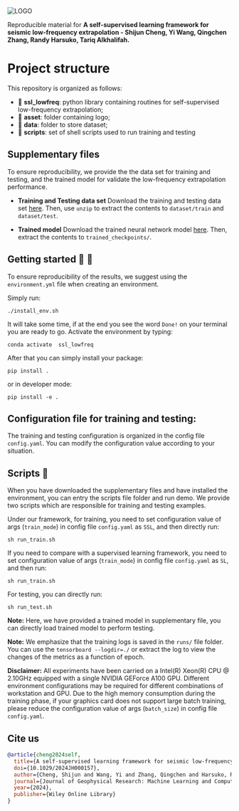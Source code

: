 ![LOGO](https://github.com/DeepWave-KAUST/SSL-Lowfrequency_extrapolation/blob/main/asset/logo.jpg)

Reproducible material for **A self-supervised learning framework for seismic low-frequency extrapolation - Shijun Cheng, Yi Wang, Qingchen Zhang, Randy Harsuko, Tariq Alkhalifah.**

# Project structure
This repository is organized as follows:

* :open_file_folder: **ssl_lowfreq**: python library containing routines for self-supervised low-frequency extrapolation;
* :open_file_folder: **asset**: folder containing logo;
* :open_file_folder: **data**: folder to store dataset;
* :open_file_folder: **scripts**: set of shell scripts used to run training and testing

## Supplementary files
To ensure reproducibility, we provide the the data set for training and testing, and the trained model for validate the low-frequency extrapolation performance. 

* **Training and Testing data set**
Download the training and testing data set [here](https://drive.google.com/file/d/1VXcms_hpkMde7k41iuODtF33pOwHaU6b/view?usp=drive_link). Then, use `unzip` to extract the contents to `dataset/train` and `dataset/test`.

* **Trained model**
Download the trained neural network model [here](https://drive.google.com/file/d/1tL1mvziKAhMVop3DNcQOvwRwft5rFdwt/view?usp=drive_link). Then, extract the contents to `trained_checkpoints/`.

## Getting started :space_invader: :robot:
To ensure reproducibility of the results, we suggest using the `environment.yml` file when creating an environment.

Simply run:
```
./install_env.sh
```
It will take some time, if at the end you see the word `Done!` on your terminal you are ready to go. Activate the environment by typing:
```
conda activate  ssl_lowfreq
```

After that you can simply install your package:
```
pip install .
```
or in developer mode:
```
pip install -e .
```

## Configuration file for training and testing:
The training and testing configuration is organized in the config file `config.yaml`. You can modify the configuration value according to your situation.

## Scripts :page_facing_up:
When you have downloaded the supplementary files and have installed the environment, you can entry the scripts file folder and run demo. We provide two scripts which are responsible for training and testing examples.

Under our framework, for training, you need to set configuration value of args (`train_mode`) in config file `config.yaml` as `SSL`, and then directly run:
```
sh run_train.sh
```

If you need to compare with a supervised learning framework, you need to set configuration value of args (`train_mode`) in config file `config.yaml` as `SL`, and then run:
```
sh run_train.sh
```

For testing, you can directly run:
```
sh run_test.sh
```
**Note:** Here, we have provided a trained model in supplementary file, you can directly load trained model to perform testing.

**Note:** We emphasize that the training logs is saved in the `runs/` file folder. You can use the `tensorboard --logdir=./` or extract the log to view the changes of the metrics as a function of epoch.

**Disclaimer:** All experiments have been carried on a Intel(R) Xeon(R) CPU @ 2.10GHz equipped with a single NVIDIA GEForce A100 GPU. Different environment 
configurations may be required for different combinations of workstation and GPU. Due to the high memory consumption during the training phase, if your graphics card does not support large batch training, please reduce the configuration value of args (`batch_size`) in config file `config.yaml`.

## Cite us 
```bibtex
@article{cheng2024self,
  title={A self-supervised learning framework for seismic low-frequency extrapolation}, 
  doi={10.1029/2024JH000157},
  author={Cheng, Shijun and Wang, Yi and Zhang, Qingchen and Harsuko, Randy and Alkhalifah, Tariq},
  journal={Journal of Geophysical Research: Machine Learning and Computation},
  year={2024},
  publisher={Wiley Online Library}
}


